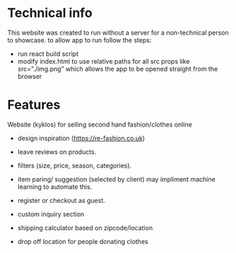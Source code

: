 # Technical info
This website was created to run without a server for a non-technical person to showcase. to allow app to run follow the steps:
- run react build script
- modify index.html to use relative paths for all src props like src="./img.png" which allows the app to be opened straight from the browser


# Features
Website (kyklos) for selling second hand fashion/clothes online

- design inspiration (https://re-fashion.co.uk)

- leave reviews on products.
- filters (size, price, season, categories).
- item paring/ suggestion (selected by client) may impliment machine learning to automate this.
- register or checkout as guest.
- custom inquiry section
- shipping calculator based on zipcode/location
- drop off location for people donating clothes